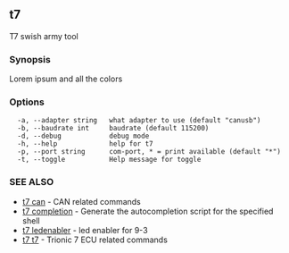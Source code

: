 ## t7

T7 swish army tool

### Synopsis

Lorem ipsum and all the colors

### Options

```
  -a, --adapter string   what adapter to use (default "canusb")
  -b, --baudrate int     baudrate (default 115200)
  -d, --debug            debug mode
  -h, --help             help for t7
  -p, --port string      com-port, * = print available (default "*")
  -t, --toggle           Help message for toggle
```

### SEE ALSO

* [t7 can](t7_can.md)	 - CAN related commands
* [t7 completion](t7_completion.md)	 - Generate the autocompletion script for the specified shell
* [t7 ledenabler](t7_ledenabler.md)	 - led enabler for 9-3
* [t7 t7](t7_t7.md)	 - Trionic 7 ECU related commands

